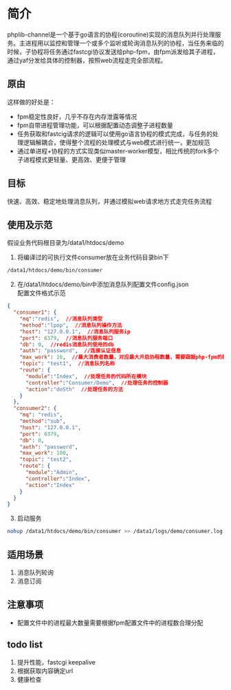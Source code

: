 # 简介

phplib-channel是一个基于go语言的协程(coroutine)实现的消息队列并行处理服务。主进程用以监控和管理一个或多个监听或轮询消息队列的协程，当任务来临的时候，子协程将任务通过fastcgi协议发送给php-fpm，由fpm派发给其子进程，通过yaf分发给具体的控制器，按照web流程走完全部流程。

## 原由

这样做的好处是：
  * fpm稳定性良好，几乎不存在内存泄露等情况
  * fpm自带进程管理功能，可以根据配置动态调整子进程数量
  * 任务获取和fastcig请求的逻辑可以使用go语言协程的模式完成，与任务的处理逻辑解耦合，使得整个流程的处理模式与web模式进行统一，更加规范
  * 通过单进程+协程的方式实现类似master-worker模型，相比传统的fork多个子进程模式更轻量、更高效、更便于管理

## 目标

快速、高效、稳定地处理消息队列，并通过模拟web请求地方式走完任务流程

## 使用及示范

假设业务代码根目录为/data1/htdocs/demo

1. 将编译过的可执行文件consumer放在业务代码目录bin下  
```bash
/data1/htdocs/demo/bin/consumer
```
2. 在/data1/htdocs/demo/bin中添加消息队列配置文件config.json  
配置文件格式示范
```json
{
  "consumer1": {
    "mq":"redis",  //消息队列类型
    "method":"lpop",  //消息队列操作方法
    "host": "127.0.0.1",  //消息队列服务ip
    "port": 6379,  //消息队列服务端口
    "db": 0,  //redis消息队列使用的db
    "auth": "password",  //连接认证信息
    "max_work": 16,  //最大消费者数量，对应最大开启协程数量，需要跟据php-fpm的配置合理分配
    "topic": "test1",  //消息队列名称
    "route": {
      "module":"Index",  //处理任务的代码所在模块
      "controller":"Consumer/Demo",  //处理任务的控制器
      "action":"doSth"  //处理任务的方法
    }
  },
  "consumer2": {
    "mq": "redis",
    "method":"sub",
    "host": "127.0.0.1",
    "port": 6379,
    "db": 0,
    "auth": "password",
    "max_work": 100,
    "topic": "test2",
    "route": {
      "module":"Admin",
      "controller":"Index",
      "action":"Index"
    }
  }
}
```
3. 启动服务
```bash
nohup /data1/htdocs/demo/bin/consumer >> /data1/logs/demo/consumer.log 2>&1 &
```

## 适用场景

1. 消息队列轮询
2. 消息订阅

## 注意事项

* 配置文件中的进程最大数量需要根据fpm配置文件中的进程数合理分配

## todo list

1. 提升性能，fastcgi keepalive
2. 根据获取内容确定url
3. 健康检查